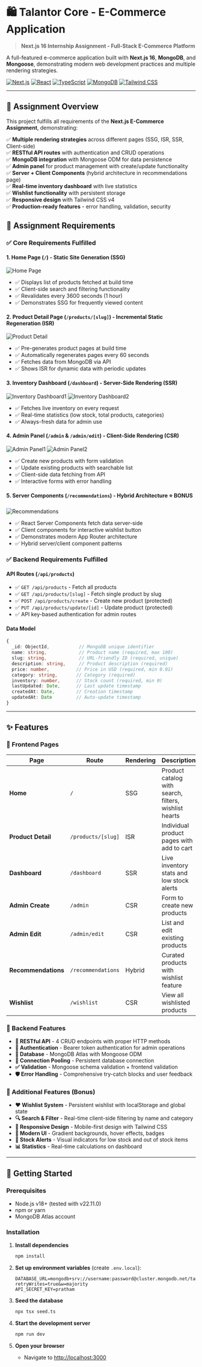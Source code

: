 # 🛍️ Talantor Core - E-Commerce Application

> **Next.js 16 Internship Assignment - Full-Stack E-Commerce Platform**

A full-featured e-commerce application built with **Next.js 16**, **MongoDB**, and **Mongoose**, demonstrating modern web development practices and multiple rendering strategies.

[![Next.js](https://img.shields.io/badge/Next.js-16.0.0-black)](https://nextjs.org/)
[![React](https://img.shields.io/badge/React-19-blue)](https://react.dev/)
[![TypeScript](https://img.shields.io/badge/TypeScript-5.0-blue)](https://www.typescriptlang.org/)
[![MongoDB](https://img.shields.io/badge/MongoDB-Atlas-green)](https://www.mongodb.com/)
[![Tailwind CSS](https://img.shields.io/badge/Tailwind-4.0-38B2AC)](https://tailwindcss.com/)

---

## 🎯 Assignment Overview

This project fulfills all requirements of the **Next.js E-Commerce Assignment**, demonstrating:

✅ **Multiple rendering strategies** across different pages (SSG, ISR, SSR, Client-side)  
✅ **RESTful API routes** with authentication and CRUD operations  
✅ **MongoDB integration** with Mongoose ODM for data persistence  
✅ **Admin panel** for product management with create/update functionality  
✅ **Server + Client Components** (hybrid architecture in recommendations page)  
✅ **Real-time inventory dashboard** with live statistics  
✅ **Wishlist functionality** with persistent storage  
✅ **Responsive design** with Tailwind CSS v4  
✅ **Production-ready features** - error handling, validation, security

## 📝 Assignment Requirements

### ✅ Core Requirements Fulfilled

#### 1. **Home Page** (`/`) - Static Site Generation (SSG)
![Home Page](./public/home-page.png)
- ✅ Displays list of products fetched at build time
- ✅ Client-side search and filtering functionality
- ✅ Revalidates every 3600 seconds (1 hour)
- ✅ Demonstrates SSG for frequently viewed content


#### 2. **Product Detail Page** (`/products/[slug]`) - Incremental Static Regeneration (ISR)
![Product Detail](./public/product-detail.png)
- ✅ Pre-generates product pages at build time
- ✅ Automatically regenerates pages every 60 seconds
- ✅ Fetches data from MongoDB via API
- ✅ Shows ISR for dynamic data with periodic updates

#### 3. **Inventory Dashboard** (`/dashboard`) - Server-Side Rendering (SSR)
![Inventory Dashboard1](./public/dashboard1.png)
![Inventory Dashboard2](./public/dashboard2.png)
- ✅ Fetches live inventory on every request
- ✅ Real-time statistics (low stock, total products, categories)
- ✅ Always-fresh data for admin use

#### 4. **Admin Panel** (`/admin` & `/admin/edit`) - Client-Side Rendering (CSR)
![Admin Panel1](./public/admin-create.png)
![Admin Panel2](./public/admin-edit.png)
- ✅ Create new products with form validation
- ✅ Update existing products with searchable list
- ✅ Client-side data fetching from API
- ✅ Interactive forms with error handling

#### 5. **Server Components** (`/recommendations`) - Hybrid Architecture ⭐ BONUS
![Recommendations](./public/recommendations.png)
- ✅ React Server Components fetch data server-side
- ✅ Client components for interactive wishlist button
- ✅ Demonstrates modern App Router architecture
- ✅ Hybrid server/client component patterns

### ✅ Backend Requirements Fulfilled

#### API Routes (`/api/products`)
- ✅ `GET /api/products` - Fetch all products
- ✅ `GET /api/products/[slug]` - Fetch single product by slug
- ✅ `POST /api/products/create` - Create new product (protected)
- ✅ `PUT /api/products/update/[id]` - Update product (protected)
- ✅ API key-based authentication for admin routes

#### Data Model
```typescript
{
  _id: ObjectId,           // MongoDB unique identifier
  name: string,            // Product name (required, max 100)
  slug: string,            // URL-friendly ID (required, unique)
  description: string,     // Product description (required)
  price: number,          // Price in USD (required, min 0.01)
  category: string,       // Category (required)
  inventory: number,      // Stock count (required, min 0)
  lastUpdated: Date,      // Last update timestamp
  createdAt: Date,        // Creation timestamp
  updatedAt: Date         // Auto-update timestamp
}
```

---

## ✨ Features

### 🎨 Frontend Pages
| Page | Route | Rendering | Description |
|------|-------|-----------|-------------|
| **Home** | `/` | SSG | Product catalog with search, filters, wishlist hearts |
| **Product Detail** | `/products/[slug]` | ISR | Individual product pages with add to cart |
| **Dashboard** | `/dashboard` | SSR | Live inventory stats and low stock alerts |
| **Admin Create** | `/admin` | CSR | Form to create new products |
| **Admin Edit** | `/admin/edit` | CSR | List and edit existing products |
| **Recommendations** | `/recommendations` | Hybrid | Curated products with wishlist feature |
| **Wishlist** | `/wishlist` | CSR | View all wishlisted products |

### 🔧 Backend Features
- **🔌 RESTful API** - 4 CRUD endpoints with proper HTTP methods
- **🔐 Authentication** - Bearer token authentication for admin operations
- **💾 Database** - MongoDB Atlas with Mongoose ODM
- **🚀 Connection Pooling** - Persistent database connection
- **✅ Validation** - Mongoose schema validation + frontend validation
- **🛡️ Error Handling** - Comprehensive try-catch blocks and user feedback

### 🎯 Additional Features (Bonus)
- **❤️ Wishlist System** - Persistent wishlist with localStorage and global state
- **🔍 Search & Filter** - Real-time client-side filtering by name and category
- **📱 Responsive Design** - Mobile-first design with Tailwind CSS
- **🎨 Modern UI** - Gradient backgrounds, hover effects, badges
- **🔔 Stock Alerts** - Visual indicators for low stock and out of stock items
- **📊 Statistics** - Real-time calculations on dashboard

---

## 🚀 Getting Started

### Prerequisites
- Node.js v18+ (tested with v22.11.0)
- npm or yarn
- MongoDB Atlas account

### Installation

1. **Install dependencies**
   ```bash
   npm install
   ```

2. **Set up environment variables** (create `.env.local`):
   ```env
   DATABASE_URL=mongodb+srv://username:password@cluster.mongodb.net/talantor_core?retryWrites=true&w=majority
   API_SECRET_KEY=pratham
   ```

3. **Seed the database**
   ```bash
   npx tsx seed.ts
   ```

4. **Start the development server**
   ```bash
   npm run dev
   ```

5. **Open your browser**
   - Navigate to [http://localhost:3000](http://localhost:3000)
